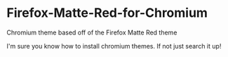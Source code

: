 # Firefox-Matte-Red-for-Chromium
Chromium theme based off of the Firefox Matte Red theme

I'm sure you know how to install chromium themes. If not just search it up!
